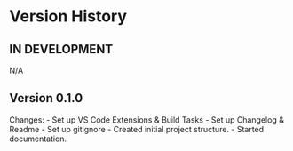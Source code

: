 # Version History

## IN DEVELOPMENT

N/A

## Version 0.1.0

Changes:
    - Set up VS Code Extensions & Build Tasks
    - Set up Changelog & Readme
    - Set up gitignore
    - Created initial project structure.
    - Started documentation.
